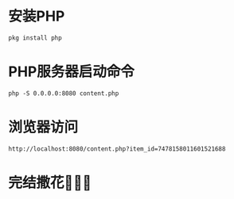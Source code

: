 # 安装PHP
```
pkg install php
```
# PHP服务器启动命令
```
php -S 0.0.0.0:8080 content.php
```
# 浏览器访问
```
http://localhost:8080/content.php?item_id=7478158011601521688
```
# 完结撒花🌺🌺🌺